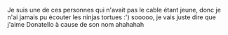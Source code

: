 Je suis une de ces personnes qui n'avait pas le cable étant jeune, donc je n'ai jamais pu écouter les ninjas tortues :')
sooooo, je vais juste dire que j'aime Donatello à cause de son nom ahahahah
